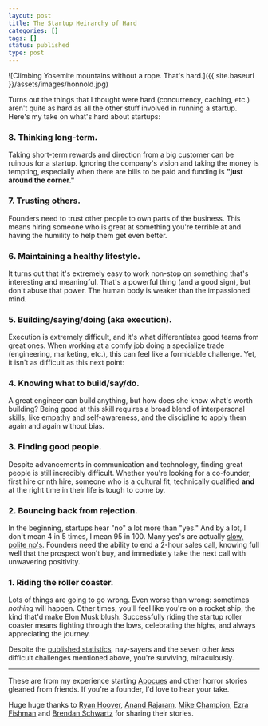 ```yaml
---
layout: post
title: The Startup Heirarchy of Hard
categories: []
tags: []
status: published
type: post
---
```

![Climbing Yosemite mountains without a rope. That's hard.]({{ site.baseurl }}/assets/images/honnold.jpg)

Turns out the things that I thought were hard (concurrency, caching, etc.) aren't quite as hard as all the other stuff involved in running a startup. Here's my take on what's hard about startups:

### 8. Thinking long-term.

Taking short-term rewards and direction from a big customer can be ruinous for a startup. Ignoring the company's vision and taking the money is tempting, especially when there are bills to be paid and funding is **"just around the corner."**

### 7. Trusting others.

Founders need to trust other people to own parts of the business. This means hiring someone who is great at something you're terrible at and having the humility to help them get even better.

### 6. Maintaining a healthy lifestyle.

It turns out that it's extremely easy to work non-stop on something that's interesting and meaningful. That's a powerful thing (and a good sign), but don't abuse that power. The human body is weaker than the impassioned mind.

### 5. Building/saying/doing (aka execution).

Execution is extremely difficult, and it's what differentiates good teams from great ones. When working at a comfy job doing a specialize trade (engineering, marketing, etc.), this can feel like a formidable challenge. Yet, it isn't as difficult as this next point:

### 4. Knowing what to build/say/do.

A great engineer can build anything, but how does she know what's worth building? Being good at this skill requires a broad blend of interpersonal skills, like empathy and self-awareness, and the discipline to apply them again and again without bias.

### 3. Finding good people.

Despite advancements in communication and technology, finding great people is still incredibly difficult. Whether you're looking for a co-founder, first hire or nth hire, someone who is a cultural fit, technically qualified **and** at the right time in their life is tough to come by.

### 2. Bouncing back from rejection.

In the beginning, startups hear "no" a lot more than "yes." And by a lot, I don't mean 4 in 5 times, I mean 95 in 100. Many yes's are actually [slow, polite no's](http://customerthink.com/curse_slow_no/). Founders need the ability to end a 2-hour sales call, knowing full well that the prospect won't buy, and immediately take the next call with unwavering positivity.

### 1. Riding the roller coaster.

Lots of things are going to go wrong. Even worse than wrong: sometimes *nothing* will happen. Other times, you'll feel like you're on a rocket ship, the kind that'd make Elon Musk blush. Successfully riding the startup roller coaster means fighting through the lows, celebrating the highs, and always appreciating the journey.

Despite the [published statistics](http://onstartups.com/tabid/3339/bid/79/Six-Interesting-Stats-About-Startup-Success.aspx), nay-sayers and the seven other *less* difficult challenges mentioned above, you're surviving, miraculously.

---

These are from my experience starting [Appcues](http://appcues.com "Onboarding software for growing companies") and other horror stories gleaned from friends. If you're a founder, I'd love to hear your take.

Huge huge thanks to [Ryan Hoover](https://twitter.com/rrhoover), [Anand Rajaram](https://twitter.com/anandrajaram), [Mike Champion](https://twitter.com/graysky), [Ezra Fishman](https://twitter.com/ezrafishman) and [Brendan Schwartz](https://twitter.com/brendan) for sharing their stories.
